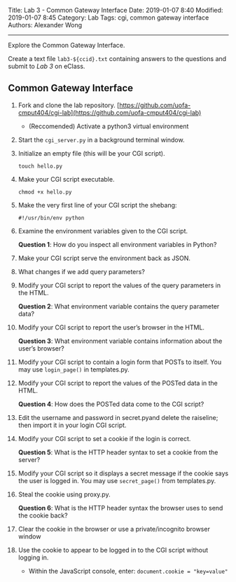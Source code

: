 Title: Lab 3 - Common Gateway Interface
Date: 2019-01-07 8:40
Modified: 2019-01-07 8:45
Category: Lab
Tags: cgi, common gateway interface
Authors: Alexander Wong

----

Explore the Common Gateway Interface.

Create a text file `lab3-${ccid}.txt` containing answers to the questions and submit to *Lab 3* on eClass.

## Common Gateway Interface

1. Fork and clone the lab repository. [https://github.com/uofa-cmput404/cgi-lab](https://github.com/uofa-cmput404/cgi-lab)

    * (Reccomended) Activate a python3 virtual environment

2. Start the `cgi_server.py` in a background terminal window.
3. Initialize an empty file (this will be your CGI script).

    `touch hello.py`

4. Make your CGI script executable.

    `chmod +x hello.py`

5. Make the very first line of your CGI script the shebang:

    `#!/usr/bin/env python`

6. Examine the environment variables given to the CGI script.

    **Question 1**: How do you inspect all environment variables in Python?

7. Make your CGI script serve the environment back as JSON.
8. What changes if we add query parameters?
9. Modify your CGI script to report the values of the query parameters in the HTML.

    **Question 2**: What environment variable contains the query parameter data?

10. Modify your CGI script to report the user’s browser in the HTML.

    **Question 3**: What environment variable contains information about the user’s browser?

11. Modify your CGI script to contain a login form that POSTs to itself. You may use `login_page()` in templates.py.
12. Modify your CGI script to report the values of the POSTed data in the HTML.

    **Question 4**: How does the POSTed data come to the CGI script?

13. Edit the username and password in secret.pyand delete the raiseline; then import it in your login CGI script.
14. Modify your CGI script to set a cookie if the login is correct.

    **Question 5**: What is the HTTP header syntax to set a cookie from the server?

15. Modify your CGI script so it displays a secret message if the cookie says the user is logged in. You may use `secret_page()` from templates.py.
16. Steal the cookie using proxy.py.

    **Question 6**: What is the HTTP header syntax the browser uses to send the cookie back?

17. Clear the cookie in the browser or use a private/incognito browser window
18. Use the cookie to appear to be logged in to the CGI script without logging in.
    * Within the JavaScript console, enter: `document.cookie = "key=value"`
